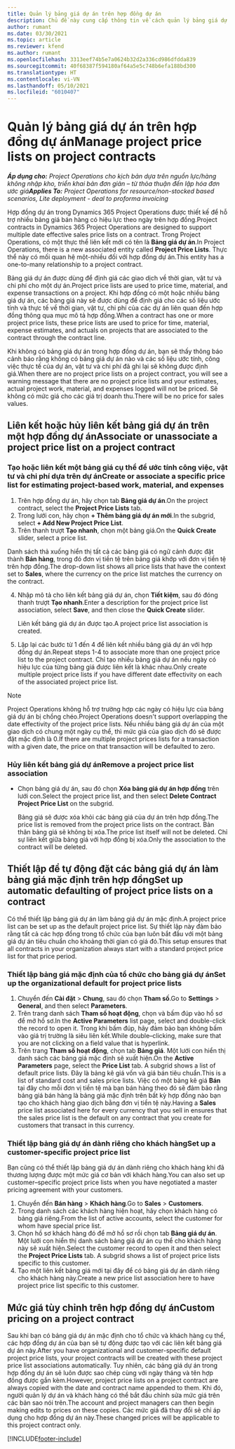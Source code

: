 ```yaml
---
title: Quản lý bảng giá dự án trên hợp đồng dự án
description: Chủ đề này cung cấp thông tin về cách quản lý bảng giá dự án trên hợp đồng dự án.
author: rumant
ms.date: 03/30/2021
ms.topic: article
ms.reviewer: kfend
ms.author: rumant
ms.openlocfilehash: 3313eef74b5e7a0624b32d2a336cd986dfdda839
ms.sourcegitcommit: 40f68387f594180af64a5e5c748b6efa188bd300
ms.translationtype: HT
ms.contentlocale: vi-VN
ms.lasthandoff: 05/10/2021
ms.locfileid: "6010407"
---
```

# <a name="manage-project-price-lists-on-project-contracts"></a><span data-ttu-id="7deaf-103">Quản lý bảng giá dự án trên hợp đồng dự án</span><span class="sxs-lookup"><span data-stu-id="7deaf-103">Manage project price lists on project contracts</span></span>

<span data-ttu-id="7deaf-104">_**Áp dụng cho:** Project Operations cho kịch bản dựa trên nguồn lực/hàng không nhập kho, triển khai bản đơn giản – từ thỏa thuận đến lập hóa đơn ước giá_</span><span class="sxs-lookup"><span data-stu-id="7deaf-104">_**Applies To:** Project Operations for resource/non-stocked based scenarios, Lite deployment - deal to proforma invoicing_</span></span>

<span data-ttu-id="7deaf-105">Hợp đồng dự án trong Dynamics 365 Project Operations được thiết kế để hỗ trợ nhiều bảng giá bán hàng có hiệu lực theo ngày trên hợp đồng.</span><span class="sxs-lookup"><span data-stu-id="7deaf-105">Project contracts in Dynamics 365 Project Operations are designed to support multiple date effective sales price lists on a contract.</span></span> <span data-ttu-id="7deaf-106">Trong Project Operations, có một thực thể liên kết mới có tên là **Bảng giá dự án**.</span><span class="sxs-lookup"><span data-stu-id="7deaf-106">In Project Operations, there is a new associated entity called **Project Price Lists**.</span></span> <span data-ttu-id="7deaf-107">Thực thể này có mối quan hệ một-nhiều đối với hợp đồng dự án.</span><span class="sxs-lookup"><span data-stu-id="7deaf-107">This entity has a one-to-many relationship to a project contract.</span></span>

<span data-ttu-id="7deaf-108">Bảng giá dự án được dùng để định giá các giao dịch về thời gian, vật tư và chi phí cho một dự án.</span><span class="sxs-lookup"><span data-stu-id="7deaf-108">Project price lists are used to price time, material, and expense transactions on a project.</span></span> <span data-ttu-id="7deaf-109">Khi hợp đồng có một hoặc nhiều bảng giá dự án, các bảng giá này sẽ được dùng để định giá cho các số liệu ước tính và thực tế về thời gian, vật tư, chi phí của các dự án liên quan đến hợp đồng thông qua mục mô tả hợp đồng.</span><span class="sxs-lookup"><span data-stu-id="7deaf-109">When a contract has one or more project price lists, these price lists are used to price for time, material, expense estimates, and actuals on projects that are associated to the contract through the contract line.</span></span>

<span data-ttu-id="7deaf-110">Khi không có bảng giá dự án trong hợp đồng dự án, bạn sẽ thấy thông báo cảnh báo rằng không có bảng giá dự án nào và các số liệu ước tính, công việc thực tế của dự án, vật tư và chi phí đã ghi lại sẽ không được định giá.</span><span class="sxs-lookup"><span data-stu-id="7deaf-110">When there are no project price lists on a project contract, you will see a warning message that there are no project price lists and your estimates, actual project work, material, and expenses logged will not be priced.</span></span> <span data-ttu-id="7deaf-111">Sẽ không có mức giá cho các giá trị doanh thu.</span><span class="sxs-lookup"><span data-stu-id="7deaf-111">There will be no price for sales values.</span></span>

## <a name="associate-or-unassociate-a-project-price-list-on-a-project-contract"></a><span data-ttu-id="7deaf-112">Liên kết hoặc hủy liên kết bảng giá dự án trên một hợp đồng dự án</span><span class="sxs-lookup"><span data-stu-id="7deaf-112">Associate or unassociate a project price list on a project contract</span></span>

### <a name="create-or-associate-a-specific-price-list-for-estimating-project-based-work-material-and-expenses"></a><span data-ttu-id="7deaf-113">Tạo hoặc liên kết một bảng giá cụ thể để ước tính công việc, vật tư và chi phí dựa trên dự án</span><span class="sxs-lookup"><span data-stu-id="7deaf-113">Create or associate a specific price list for estimating project-based work, material, and expenses</span></span>

1. <span data-ttu-id="7deaf-114">Trên hợp đồng dự án, hãy chọn tab **Bảng giá dự án**.</span><span class="sxs-lookup"><span data-stu-id="7deaf-114">On the project contract, select the **Project Price Lists** tab.</span></span>
2. <span data-ttu-id="7deaf-115">Trong lưới con, hãy chọn **+ Thêm bảng giá dự án mới**.</span><span class="sxs-lookup"><span data-stu-id="7deaf-115">In the subgrid, select **+ Add New Project Price List**.</span></span>
3. <span data-ttu-id="7deaf-116">Trên thanh trượt **Tạo nhanh**, chọn một bảng giá.</span><span class="sxs-lookup"><span data-stu-id="7deaf-116">On the **Quick Create** slider, select a price list.</span></span> 

  <span data-ttu-id="7deaf-117">Danh sách thả xuống hiển thị tất cả các bảng giá có ngữ cảnh được đặt thành **Bán hàng**, trong đó đơn vị tiền tệ trên bảng giá khớp với đơn vị tiền tệ trên hợp đồng.</span><span class="sxs-lookup"><span data-stu-id="7deaf-117">The drop-down list shows all price lists that have the context set to **Sales**, where the currency on the price list matches the currency on the contract.</span></span>
  
4. <span data-ttu-id="7deaf-118">Nhập mô tả cho liên kết bảng giá dự án, chọn **Tiết kiệm**, sau đó đóng thanh trượt **Tạo nhanh**.</span><span class="sxs-lookup"><span data-stu-id="7deaf-118">Enter a description for the project price list association, select **Save**, and then close the **Quick Create** slider.</span></span>

   <span data-ttu-id="7deaf-119">Liên kết bảng giá dự án được tạo.</span><span class="sxs-lookup"><span data-stu-id="7deaf-119">A project price list association is created.</span></span>
   
5. <span data-ttu-id="7deaf-120">Lặp lại các bước từ 1 đến 4 để liên kết nhiều bảng giá dự án với hợp đồng dự án.</span><span class="sxs-lookup"><span data-stu-id="7deaf-120">Repeat steps 1-4 to associate more than one project price list to the project contract.</span></span> <span data-ttu-id="7deaf-121">Chỉ tạo nhiều bảng giá dự án nếu ngày có hiệu lực của từng bảng giá được liên kết là khác nhau.</span><span class="sxs-lookup"><span data-stu-id="7deaf-121">Only create multiple project price lists if you have different date effectivity on each of the associated project price list.</span></span>

> [!NOTE]
> <span data-ttu-id="7deaf-122">Project Operations không hỗ trợ trường hợp các ngày có hiệu lực của bảng giá dự án bị chồng chéo.</span><span class="sxs-lookup"><span data-stu-id="7deaf-122">Project Operations doesn't support overlapping the date effectivity of the project price lists.</span></span> <span data-ttu-id="7deaf-123">Nếu nhiều bảng giá dự án của một giao dịch có chung một ngày cụ thể, thì mức giá của giao dịch đó sẽ được đặt mặc định là 0.</span><span class="sxs-lookup"><span data-stu-id="7deaf-123">If there are multiple project prices lists for a transaction with a given date, the price on that transaction will be defaulted to zero.</span></span>

### <a name="remove-a-project-price-list-association"></a><span data-ttu-id="7deaf-124">Hủy liên kết bảng giá dự án</span><span class="sxs-lookup"><span data-stu-id="7deaf-124">Remove a project price list association</span></span>

- <span data-ttu-id="7deaf-125">Chọn bảng giá dự án, sau đó chọn **Xóa bảng giá dự án hợp đồng** trên lưới con.</span><span class="sxs-lookup"><span data-stu-id="7deaf-125">Select the project price list, and then select **Delete Contract Project Price List** on the subgrid.</span></span> 

  <span data-ttu-id="7deaf-126">Bảng giá sẽ được xóa khỏi các bảng giá của dự án trên hợp đồng.</span><span class="sxs-lookup"><span data-stu-id="7deaf-126">The price list is removed from the project price lists on the contract.</span></span> <span data-ttu-id="7deaf-127">Bản thân bảng giá sẽ không bị xóa.</span><span class="sxs-lookup"><span data-stu-id="7deaf-127">The price list itself will not be deleted.</span></span> <span data-ttu-id="7deaf-128">Chỉ sự liên kết giữa bảng giá với hợp đồng bị xóa.</span><span class="sxs-lookup"><span data-stu-id="7deaf-128">Only the association to the contract will be deleted.</span></span>

## <a name="set-up-automatic-defaulting-of-project-price-lists-on-a-contract"></a><span data-ttu-id="7deaf-129">Thiết lập để tự động đặt các bảng giá dự án làm bảng giá mặc định trên hợp đồng</span><span class="sxs-lookup"><span data-stu-id="7deaf-129">Set up automatic defaulting of project price lists on a contract</span></span>

<span data-ttu-id="7deaf-130">Có thể thiết lập bảng giá dự án làm bảng giá dự án mặc định.</span><span class="sxs-lookup"><span data-stu-id="7deaf-130">A project price list can be set up as the default project price list.</span></span> <span data-ttu-id="7deaf-131">Sự thiết lập này đảm bảo rằng tất cả các hợp đồng trong tổ chức của bạn luôn bắt đầu với một bảng giá dự án tiêu chuẩn cho khoảng thời gian có giá đó.</span><span class="sxs-lookup"><span data-stu-id="7deaf-131">This setup ensures that all contracts in your organization always start with a standard project price list for that price period.</span></span>

### <a name="set-up-the-organizational-default-for-project-price-lists"></a><span data-ttu-id="7deaf-132">Thiết lập bảng giá mặc định của tổ chức cho bảng giá dự án</span><span class="sxs-lookup"><span data-stu-id="7deaf-132">Set up the organizational default for project price lists</span></span>

1. <span data-ttu-id="7deaf-133">Chuyển đến **Cài đặt** > **Chung**, sau đó chọn **Tham số**.</span><span class="sxs-lookup"><span data-stu-id="7deaf-133">Go to **Settings** > **General**, and then select **Parameters**.</span></span>
2. <span data-ttu-id="7deaf-134">Trên trang danh sách **Tham số hoạt động**, chọn và bấm đúp vào hồ sơ để mở hồ sơ.</span><span class="sxs-lookup"><span data-stu-id="7deaf-134">In the **Active Parameters** list page, select and double-click the record to open it.</span></span> <span data-ttu-id="7deaf-135">Trong khi bấm đúp, hãy đảm bảo bạn không bấm vào giá trị trường là siêu liên kết.</span><span class="sxs-lookup"><span data-stu-id="7deaf-135">While double–clicking, make sure that you are not clicking on a field value that is hyperlink.</span></span> 
3. <span data-ttu-id="7deaf-136">Trên trang **Tham số hoạt động**, chọn tab **Bảng giá**. Một lưới con hiển thị danh sách các bảng giá mặc định sẽ xuất hiện.</span><span class="sxs-lookup"><span data-stu-id="7deaf-136">On the **Active Parameters** page, select the **Price List** tab. A subgrid shows a list of default price lists.</span></span> <span data-ttu-id="7deaf-137">Đây là bảng kê giá vốn và giá bán tiêu chuẩn.</span><span class="sxs-lookup"><span data-stu-id="7deaf-137">This is a list of standard cost and sales price lists.</span></span> <span data-ttu-id="7deaf-138">Việc có một bảng kê giá **Bán** tại đây cho mỗi đơn vị tiền tệ mà bạn bán hàng theo đó sẽ đảm bảo rằng bảng giá bán hàng là bảng giá mặc định trên bất kỳ hợp đồng nào bạn tạo cho khách hàng giao dịch bằng đơn vị tiền tệ này.</span><span class="sxs-lookup"><span data-stu-id="7deaf-138">Having a **Sales** price list associated here for every currency that you sell in ensures that the sales price list is the default on any contract that you create for customers that transact in this currency.</span></span>

### <a name="set-up-a-customer-specific-project-price-list"></a><span data-ttu-id="7deaf-139">Thiết lập bảng giá dự án dành riêng cho khách hàng</span><span class="sxs-lookup"><span data-stu-id="7deaf-139">Set up a customer-specific project price list</span></span>

<span data-ttu-id="7deaf-140">Bạn cũng có thể thiết lập bảng giá dự án dành riêng cho khách hàng khi đã thương lượng được một mức giá cơ bản với khách hàng.</span><span class="sxs-lookup"><span data-stu-id="7deaf-140">You can also set up customer–specific project price lists when you have negotiated a master pricing agreement with your customers.</span></span>

1. <span data-ttu-id="7deaf-141">Chuyển đến **Bán hàng** > **Khách hàng**.</span><span class="sxs-lookup"><span data-stu-id="7deaf-141">Go to **Sales** > **Customers**.</span></span>
2. <span data-ttu-id="7deaf-142">Trong danh sách các khách hàng hiện hoạt, hãy chọn khách hàng có bảng giá riêng.</span><span class="sxs-lookup"><span data-stu-id="7deaf-142">From the list of active accounts, select the customer for whom have special price list.</span></span>
3. <span data-ttu-id="7deaf-143">Chọn hồ sơ khách hàng đó để mở hồ sơ rồi chọn tab **Bảng giá dự án**. Một lưới con hiển thị danh sách bảng giá dự án cụ thể cho khách hàng này sẽ xuất hiện.</span><span class="sxs-lookup"><span data-stu-id="7deaf-143">Select the customer record to open it and then select the **Project Price Lists** tab. A subgrid shows a list of project price lists specific to this customer.</span></span> 
4. <span data-ttu-id="7deaf-144">Tạo một liên kết bảng giá mới tại đây để có bảng giá dự án dành riêng cho khách hàng này.</span><span class="sxs-lookup"><span data-stu-id="7deaf-144">Create a new price list association here to have project price list specific to this customer.</span></span>

## <a name="custom-pricing-on-a-project-contract"></a><span data-ttu-id="7deaf-145">Mức giá tùy chỉnh trên hợp đồng dự án</span><span class="sxs-lookup"><span data-stu-id="7deaf-145">Custom pricing on a project contract</span></span>

<span data-ttu-id="7deaf-146">Sau khi bạn có bảng giá dự án mặc định cho tổ chức và khách hàng cụ thể, các hợp đồng dự án của bạn sẽ tự động được tạo với các liên kết bảng giá dự án này.</span><span class="sxs-lookup"><span data-stu-id="7deaf-146">After you have organizational and customer-specific default project price lists, your project contracts will be created with these project price list associations automatically.</span></span> <span data-ttu-id="7deaf-147">Tuy nhiên, các bảng giá dự án trong hợp đồng dự án sẽ luôn được sao chép cùng với ngày tháng và tên hợp đồng được gắn kèm.</span><span class="sxs-lookup"><span data-stu-id="7deaf-147">However, project price lists on a project contract are always copied with the date and contract name appended to them.</span></span> <span data-ttu-id="7deaf-148">Khi đó, người quản lý dự án và khách hàng có thể bắt đầu chỉnh sửa mức giá trên các bản sao nói trên.</span><span class="sxs-lookup"><span data-stu-id="7deaf-148">The account and project managers can then begin making edits to prices on these copies.</span></span> <span data-ttu-id="7deaf-149">Các mức giá đã thay đổi sẽ chỉ áp dụng cho hợp đồng dự án này.</span><span class="sxs-lookup"><span data-stu-id="7deaf-149">These changed prices will be applicable to this project contract only.</span></span>


[!INCLUDE[footer-include](../includes/footer-banner.md)]
